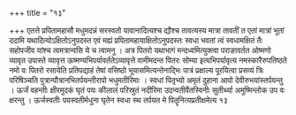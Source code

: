 +++
title = "१३"

+++
एतत्ते प्रपितामहासौ
मधुमदन्नं सरस्वतो यावानादित्यश्च द्यौश्च तावत्यस्य
मात्रा तावतीं त एतां मात्रां भूतां ददामि
यथादित्योऽक्षितोऽनुपदस्त एवं
मह्यं प्रपितामहायाक्षितोऽनुपदस्तः स्वधा भवतां त्वं स्वधामक्षितं
तैः सहोपजीव यांश्च त्वमत्रान्वसि ये च त्वामनु । अत्र पितरो यथाभागं
मन्दध्वमित्युक्त्वा पराङावर्तत ओष्मणो व्यावृत उपास्ते व्यावृत्त
ऊष्मण्यभिपर्यावर्ततेऽव्यावृत्ते वामीमदन्त पितरः सोम्या
इत्यभिपर्यावृत्य नमस्कारैरुपतिष्ठते नमो
वः पितरो रसायेति प्रतिपद्याहं तेषां वसिष्ठो भूयासमित्यन्तेनाद्भिः
पात्रं प्रक्षाल्य पूरयित्वा प्रसव्यं त्रिः परिषिञ्चति
पुत्रान्पौत्रानभितर्पयन्तीरापो भधुमतीरिमाः । स्वधां
पितृभ्यो अमृतं दुहाना आपो देवीरुभयांस्तर्पयन्तु । ऊर्जं वहन्तीः
क्षीरमुदकं घृतं पयः कीलालं परिस्रुतं नदीरिमा उदन्वतीर्वेतस्विनीः
सुतीर्थ्या अमुष्मिन्लोक उप वः क्षरन्तु । ऊर्जस्वतीः पयस्वतीर्मधुना
घृतेन स्वधा स्थ तर्पयत मे पितॄनित्यप्रतीक्षमेत्य १३   
